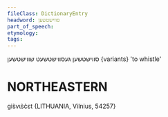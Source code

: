 ```yaml
---
fileClass: DictionaryEntry
headword: סווישטשען
part_of_speech: 
etymology: 
tags: 
---
```

סווישטשען
געסווישטשעט
שווישטשען {variants}
'to whistle'

NORTHEASTERN
==============

gis̀vɩs̀c̀ɛt {LITHUANIA, Vilnius, 54257}